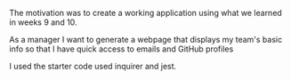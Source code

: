 The motivation was to create a working application using what we learned in weeks 9 and 10. 

As a manager
I want to generate a webpage that displays my team's basic info
so that I have quick access to emails and GitHub profiles

I used the starter code used inquirer and jest. 
